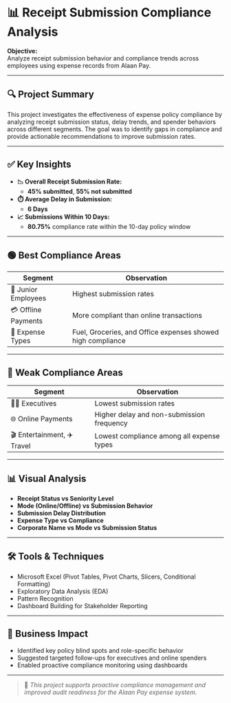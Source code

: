 # 📊 Receipt Submission Compliance Analysis

**Objective:**  
Analyze receipt submission behavior and compliance trends across employees using expense records from Alaan Pay.

---

## 🔍 Project Summary

This project investigates the effectiveness of expense policy compliance by analyzing receipt submission status, delay trends, and spender behaviors across different segments. The goal was to identify gaps in compliance and provide actionable recommendations to improve submission rates.

---

## ✅ Key Insights

- **📉 Overall Receipt Submission Rate:**  
  - **45% submitted**, **55% not submitted**
- **⏱️ Average Delay in Submission:**  
  - **6 Days**
- **📈 Submissions Within 10 Days:**  
  - **80.75%** compliance rate within the 10-day policy window

---

## 🟢 Best Compliance Areas

| Segment             | Observation                                     |
|---------------------|--------------------------------------------------|
| 👤 Junior Employees | Highest submission rates                         |
| 💳 Offline Payments | More compliant than online transactions          |
| 💼 Expense Types    | Fuel, Groceries, and Office expenses showed high compliance |

---

## 🔴 Weak Compliance Areas

| Segment              | Observation                                      |
|----------------------|--------------------------------------------------|
| 🧑‍💼 Executives       | Lowest submission rates                           |
| 🌐 Online Payments   | Higher delay and non-submission frequency         |
| 🎬 Entertainment, ✈️ Travel | Lowest compliance among all expense types         |

---

## 📊 Visual Analysis

- **Receipt Status vs Seniority Level**
- **Mode (Online/Offline) vs Submission Behavior**
- **Submission Delay Distribution**
- **Expense Type vs Compliance**
- **Corporate Name vs Mode vs Submission Status**

---

## 🛠️ Tools & Techniques

- Microsoft Excel (Pivot Tables, Pivot Charts, Slicers, Conditional Formatting)
- Exploratory Data Analysis (EDA)
- Pattern Recognition
- Dashboard Building for Stakeholder Reporting

---

## 🧠 Business Impact

- Identified key policy blind spots and role-specific behavior
- Suggested targeted follow-ups for executives and online spenders
- Enabled proactive compliance monitoring using dashboards

---

> 📌 *This project supports proactive compliance management and improved audit readiness for the Alaan Pay expense system.*
